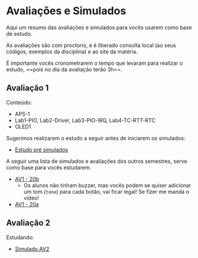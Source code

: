 # Avaliações e Simulados

Aqui um resumo das avaliações e simulados para vocês usarem
como base de estudo.

As avaliações são com proctorio, e é liberado consulta 
local (ao seus códigos, exemplos da disciplina) e ao 
site da matéria.

É importante vocês cronometrarem o tempo que levaram para 
realizar o estudo, ==pois no dia da avaliação terão 3h==.


## Avaliação 1 

Conteúdo: 

- APS-1
- Lab1-PIO, Lab2-Driver, Lab3-PIO-IRQ, Lab4-TC-RTT-RTC
- OLED1

Sugerimos realizarem o estudo a seguir antes de iniciarem os simulados:

- [Estudo pré simulados](https://github.com/Insper/AV1-Embarcados-Simulado)

A seguir uma lista de simulados e avaliações dos outros semestres,
serve como base para vocês estudarem. 

- [AV1 - 20b](/ComputacaoEmbarcada/20b/AV1)
    - Os alunos não tinham buzzer, mas vocês podem se quiser adicionar um tom (`tone`) para cada botão, vai ficar legal! Se fizer me manda o vídeo!
- [AV1 - 20a](https://github.com/Insper/2020a-AV1-Embarcados)

## Avaliação 2

Estudando:

- [Simulado AV2](https://github.com/Insper/AV2-Embarcados-Simulado)

